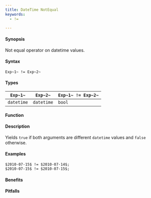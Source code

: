 ```yaml
---
title: DateTime NotEqual
keywords:
  - !=

---
```


#### Synopsis

Not equal operator on datetime values.

#### Syntax

`Exp~1~ != Exp~2~`

#### Types

| `Exp~1~`      | `Exp~2~`      | `Exp~1~ != Exp~2~`  |
| --- | --- | --- |
| `datetime`     |  `datetime`    | `bool`                |


#### Function

#### Description

Yields `true` if both arguments are different `datetime` values and `false` otherwise.

#### Examples

```rascal-shell
$2010-07-15$ != $2010-07-14$;
$2010-07-15$ != $2010-07-15$;
```

#### Benefits

#### Pitfalls

